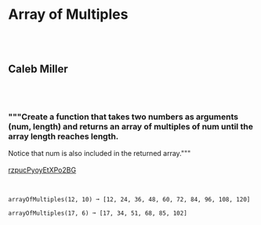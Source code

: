 # Array of Multiples
<br><br>
## Caleb Miller
<br><br>
### """Create a function that takes two numbers as arguments (num, length) and returns an array of multiples of num until the array length reaches length.
Notice that num is also included in the returned array."""
<br><br>
[rzpucPyoyEtXPo2BG](https://edabit.com/challenge/rzpucPyoyEtXPo2BG)
<br><br>
```arrayOfMultiples(7, 5) ➞ [7, 14, 21, 28, 35]

arrayOfMultiples(12, 10) ➞ [12, 24, 36, 48, 60, 72, 84, 96, 108, 120]

arrayOfMultiples(17, 6) ➞ [17, 34, 51, 68, 85, 102]
```

<br><br>
